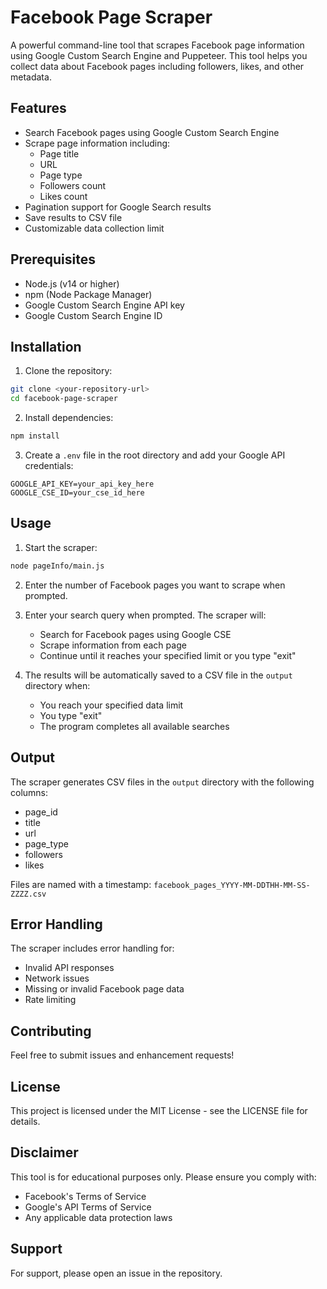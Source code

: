 # Facebook Page Scraper

A powerful command-line tool that scrapes Facebook page information using Google Custom Search Engine and Puppeteer. This tool helps you collect data about Facebook pages including followers, likes, and other metadata.

## Features

- Search Facebook pages using Google Custom Search Engine
- Scrape page information including:
  - Page title
  - URL
  - Page type
  - Followers count
  - Likes count
- Pagination support for Google Search results
- Save results to CSV file
- Customizable data collection limit

## Prerequisites

- Node.js (v14 or higher)
- npm (Node Package Manager)
- Google Custom Search Engine API key
- Google Custom Search Engine ID

## Installation

1. Clone the repository:
```bash
git clone <your-repository-url>
cd facebook-page-scraper
```

2. Install dependencies:
```bash
npm install
```

3. Create a `.env` file in the root directory and add your Google API credentials:
```env
GOOGLE_API_KEY=your_api_key_here
GOOGLE_CSE_ID=your_cse_id_here
```

## Usage

1. Start the scraper:
```bash
node pageInfo/main.js
```

2. Enter the number of Facebook pages you want to scrape when prompted.

3. Enter your search query when prompted. The scraper will:
   - Search for Facebook pages using Google CSE
   - Scrape information from each page
   - Continue until it reaches your specified limit or you type "exit"

4. The results will be automatically saved to a CSV file in the `output` directory when:
   - You reach your specified data limit
   - You type "exit"
   - The program completes all available searches

## Output

The scraper generates CSV files in the `output` directory with the following columns:
- page_id
- title
- url
- page_type
- followers
- likes

Files are named with a timestamp: `facebook_pages_YYYY-MM-DDTHH-MM-SS-ZZZZ.csv`

## Error Handling

The scraper includes error handling for:
- Invalid API responses
- Network issues
- Missing or invalid Facebook page data
- Rate limiting

## Contributing

Feel free to submit issues and enhancement requests!

## License

This project is licensed under the MIT License - see the LICENSE file for details.

## Disclaimer

This tool is for educational purposes only. Please ensure you comply with:
- Facebook's Terms of Service
- Google's API Terms of Service
- Any applicable data protection laws

## Support

For support, please open an issue in the repository. 
